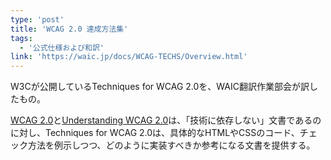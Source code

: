 ```yaml
---
type: 'post'
title: 'WCAG 2.0 達成方法集'
tags:
  - '公式仕様および和訳'
link: 'https://waic.jp/docs/WCAG-TECHS/Overview.html'
---
```

<p>W3Cが公開しているTechniques for WCAG 2.0を、WAIC翻訳作業部会が訳したもの。</p>
<p><a href="https://waic.jp/docs/WCAG20/Overview.html">WCAG 2.0</a>と<a href="https://waic.jp/docs/UNDERSTANDING-WCAG20/Overview.html">Understanding WCAG 2.0</a>は、「技術に依存しない」文書であるのに対し、Techniques for WCAG 2.0は、具体的なHTMLやCSSのコード、チェック方法を例示しつつ、どのように実装すべきか参考になる文書を提供する。</p>